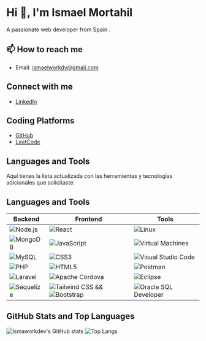 # Hi 👋, I'm Ismael Mortahil 
A passionate web developer from Spain .

## 📫 How to reach me
- Email: [ismaelworkdv@gmail.com](mailto:ismaelworkdv@gmail.com)


## Connect with me
- [LinkedIn](https://www.linkedin.com/in/ismael-mortahil-26683b33a)

## Coding Platforms
- [GitHub](https://github.com/Ismaworkdev)
- [LeetCode](https://leetcode.com/u/ismaelmorta/)

## Languages and Tools
Aquí tienes la lista actualizada con las herramientas y tecnologías adicionales que solicitaste:  

## Languages and Tools  


| Backend          | Frontend        | Tools                  |
|------------------|-----------------|------------------------|
| ![Node.js](https://img.shields.io/badge/-Node.js-339933?style=flat&logo=nodedotjs&logoColor=white) | ![React](https://img.shields.io/badge/-React-61DAFB?style=flat&logo=react&logoColor=white) | ![Linux](https://img.shields.io/badge/-Linux-FCC624?style=flat&logo=linux&logoColor=black) |
| ![MongoDB](https://img.shields.io/badge/-MongoDB-47A248?style=flat&logo=mongodb&logoColor=white) | ![JavaScript](https://img.shields.io/badge/-JavaScript-F7DF1E?style=flat&logo=javascript&logoColor=black) | ![Virtual Machines](https://img.shields.io/badge/-Virtual%20Machines-326CE5?style=flat&logo=vmware&logoColor=white) |
| ![MySQL](https://img.shields.io/badge/-MySQL-4479A1?style=flat&logo=mysql&logoColor=white) | ![CSS3](https://img.shields.io/badge/-CSS3-1572B6?style=flat&logo=css3&logoColor=white) | ![Visual Studio Code](https://img.shields.io/badge/-VS%20Code-007ACC?style=flat&logo=visualstudiocode&logoColor=white) |
| ![PHP](https://img.shields.io/badge/-PHP-777BB4?style=flat&logo=php&logoColor=white) | ![HTML5](https://img.shields.io/badge/-HTML5-E34F26?style=flat&logo=html5&logoColor=white) | ![Postman](https://img.shields.io/badge/-Postman-FF6C37?style=flat&logo=postman&logoColor=white) |
| ![Laravel](https://img.shields.io/badge/-Laravel-FF2D20?style=flat&logo=laravel&logoColor=white) | ![Apache Cordova](https://img.shields.io/badge/-Apache%20Cordova-4F5B93?style=flat&logo=apachecordova&logoColor=white) | ![Eclipse](https://img.shields.io/badge/-Eclipse-2C2255?style=flat&logo=eclipseide&logoColor=white) |
|    ![Sequelize](https://img.shields.io/badge/-Sequelize-52B0E7?style=flat&logo=sequelize&logoColor=white)              |    ![Tailwind CSS](https://img.shields.io/badge/-Tailwind%20CSS-38B2AC?style=flat&logo=tailwindcss&logoColor=white)   &&  ![Bootstrap](https://img.shields.io/badge/-Bootstrap-7952B3?style=flat&logo=bootstrap&logoColor=white) | ![Oracle SQL Developer](https://img.shields.io/badge/-Oracle%20SQL%20Developer-F80000?style=flat&logo=oracle&logoColor=white) |



## GitHub Stats and  Top Languages
![Ismaworkdev's GitHub stats](https://github-readme-stats.vercel.app/api?username=Ismaworkdev&show_icons=true&theme=radical)
![Top Langs](https://github-readme-stats.vercel.app/api/top-langs/?username=Ismaworkdev&layout=compact&theme=radical)
